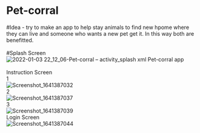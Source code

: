 # Pet-corral
#Idea - try to make an app to help stay animals to find new hpome where they can live and someone who wants a new pet get it. In this way both are benefitted.<br>
<br>
#Splash Screen<br>
![2022-01-03 22_12_06-Pet-corral – activity_splash xml  Pet-corral app](https://user-images.githubusercontent.com/96365773/148220063-d2cf7439-06ab-439d-8663-286d6c8e473c.png)<br>
<br>
Instruction Screen<br>
1<br>
![Screenshot_1641387032](https://user-images.githubusercontent.com/96365773/148220906-0add97de-04c8-4d7a-befc-7ec76354e7e2.png) <br>
2 <br>
![Screenshot_1641387037](https://user-images.githubusercontent.com/96365773/148220497-99e01b2e-f53f-467d-b30f-dc8058e01add.png) <br>
3 <br>
![Screenshot_1641387039](https://user-images.githubusercontent.com/96365773/148220522-8b2d8d7a-d5fa-4781-b29c-fb4094911023.png) <br>
Login Screen <br>
![Screenshot_1641387044](https://user-images.githubusercontent.com/96365773/148220534-203a754a-8523-46f8-bea3-72e63da1e66e.png) <br>
